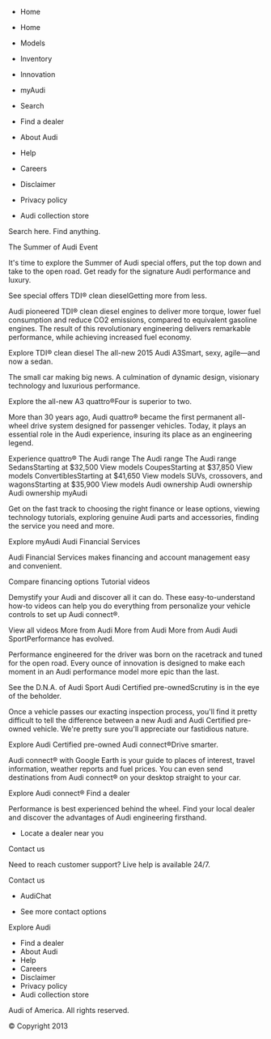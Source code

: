 *   Home

*   Home
*   Models
*   Inventory
*   Innovation
*   myAudi
*   Search

*   Find a dealer
*   About Audi
*   Help
*   Careers
*   Disclaimer
*   Privacy policy
*   Audi collection store

Search here. Find anything.

The Summer of Audi Event

It's time to explore the Summer of Audi special offers, put the top down and take to the open road. Get ready for the signature Audi performance and luxury.

See special offers TDI® clean dieselGetting more from less.

Audi pioneered TDI® clean diesel engines to deliver more torque, lower fuel consumption and reduce CO2 emissions, compared to equivalent gasoline engines. The result of this revolutionary engineering delivers remarkable performance, while achieving increased fuel economy.

Explore TDI® clean diesel The all-new 2015 Audi A3Smart, sexy, agile—and now a sedan.

The small car making big news. A culmination of dynamic design, visionary technology and luxurious performance.

Explore the all-new A3 quattro®Four is superior to two.

More than 30 years ago, Audi quattro® became the first permanent all-wheel drive system designed for passenger vehicles. Today, it plays an essential role in the Audi experience, insuring its place as an engineering legend.

Experience quattro® The Audi range The Audi range The Audi range SedansStarting at $32,500 View models CoupesStarting at $37,850 View models ConvertiblesStarting at $41,650 View models SUVs, crossovers, and wagonsStarting at $35,900 View models Audi ownership Audi ownership Audi ownership myAudi

Get on the fast track to choosing the right finance or lease options, viewing technology tutorials, exploring genuine Audi parts and accessories, finding the service you need and more.

Explore myAudi Audi Financial Services

Audi Financial Services makes financing and account management easy and convenient.

Compare financing options Tutorial videos

Demystify your Audi and discover all it can do. These easy-to-understand how-to videos can help you do everything from personalize your vehicle controls to set up Audi connect®.

View all videos More from Audi More from Audi More from Audi Audi SportPerformance has evolved.

Performance engineered for the driver was born on the racetrack and tuned for the open road. Every ounce of innovation is designed to make each moment in an Audi performance model more epic than the last.

See the D.N.A. of Audi Sport Audi Certified pre-ownedScrutiny is in the eye of the beholder.

Once a vehicle passes our exacting inspection process, you'll find it pretty difficult to tell the difference between a new Audi and Audi Certified pre-owned vehicle. We're pretty sure you'll appreciate our fastidious nature.

Explore Audi Certified pre-owned Audi connect®Drive smarter.

Audi connect® with Google Earth is your guide to places of interest, travel information, weather reports and fuel prices. You can even send destinations from Audi connect® on your desktop straight to your car.

Explore Audi connect® Find a dealer

Performance is best experienced behind the wheel. Find your local dealer and discover the advantages of Audi engineering firsthand.

*   Locate a dealer near you

Contact us

Need to reach customer support? Live help is available 24/7.

Contact us

*   AudiChat

*   See more contact options

Explore Audi

*   Find a dealer
*   About Audi
*   Help
*   Careers
*   Disclaimer
*   Privacy policy
*   Audi collection store

Audi of America. All rights reserved.

© Copyright 2013